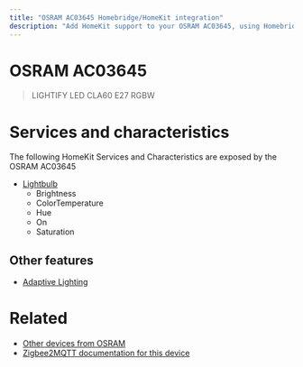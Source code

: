 ```yaml
---
title: "OSRAM AC03645 Homebridge/HomeKit integration"
description: "Add HomeKit support to your OSRAM AC03645, using Homebridge, Zigbee2MQTT and homebridge-z2m."
---
```

<!---
This file has been GENERATED using src/docgen/docgen.ts
DO NOT EDIT THIS FILE MANUALLY!
-->
# OSRAM AC03645
> LIGHTIFY LED CLA60 E27 RGBW


# Services and characteristics
The following HomeKit Services and Characteristics are exposed by
the OSRAM AC03645

* [Lightbulb](../../light.md)
  * Brightness
  * ColorTemperature
  * Hue
  * On
  * Saturation


## Other features
* [Adaptive Lighting](../../light.md)


# Related
* [Other devices from OSRAM](../index.md#osram)
* [Zigbee2MQTT documentation for this device](https://www.zigbee2mqtt.io/devices/AC03645.html)